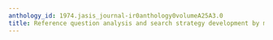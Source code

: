 ```yaml
---
anthology_id: 1974.jasis_journal-ir0anthology0volumeA25A3.0
title: Reference question analysis and search strategy development by man and machine
---
```

